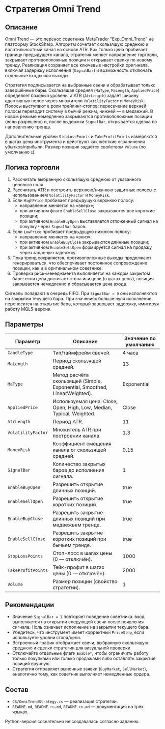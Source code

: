 # Стратегия Omni Trend

## Описание

Omni Trend — это перенос советника MetaTrader "Exp_Omni_Trend" на платформу StockSharp. Алгоритм сочетает скользящую среднюю и волатильностный канал на основе ATR. Как только цена пробивает границу предыдущего канала, стратегия меняет направление торговли, закрывает противоположные позиции и открывает сделку по новому тренду. Реализация сохраняет все ключевые настройки оригинала, включая задержку исполнения (`SignalBar`) и возможность отключать отдельные входы или выходы.

Стратегия подписывается на выбранные свечи и обрабатывает только завершённые бары. Скользящая средняя (`MaType`, `MaLength`, `AppliedPrice`) определяет базовый уровень, а ATR (`AtrLength`) задаёт ширину адаптивных полос через множители `VolatilityFactor` и `MoneyRisk`. Полосы выступают в роли трейлинг-стопов: пересечение верхней полосы переводит систему в бычий режим, нижней — в медвежий. В новом режиме немедленно закрываются противоположные позиции (если разрешено) и, после выдержки `SignalBar`, открывается сделка по направлению тренда.

Дополнительные уровни `StopLossPoints` и `TakeProfitPoints` измеряются в шагах цены инструмента и действуют как жёсткие ограничения убытков/прибыли. Размер позиции задаётся свойством `Volume` (по умолчанию `1`).

## Логика торговли

1. Рассчитать выбранную скользящую среднюю от указанного ценового поля.
2. Рассчитать ATR и построить верхнюю/нижнюю защитные полосы с использованием `VolatilityFactor` и `MoneyRisk`.
3. Если `HighPrice` пробивает предыдущую верхнюю полосу:
   - направление меняется на «вверх»;
   - при активном флаге `EnableSellClose` закрываются все короткие позиции;
   - при активном `EnableBuyOpen` выставляется отложенный сигнал на покупку через `SignalBar` баров.
4. Если `LowPrice` пробивает предыдущую нижнюю полосу:
   - направление меняется на «вниз»;
   - при активном `EnableBuyClose` закрываются длинные позиции;
   - при активном `EnableSellOpen` формируется сигнал на продажу через заданную задержку.
5. Пока тренд сохраняется, противоположные выходы продолжают генерироваться, что обеспечивает постоянное сопровождение позиции, как и в оригинальном советнике.
6. Проверка риск-менеджмента выполняется на каждом закрытом баре: если цена достигает стопа или цели (в шагах цены), позиция закрывается немедленно и сбрасывается цена входа.

Сигналы попадают в очередь FIFO. При `SignalBar = 0` они исполняются на закрытии текущего бара. При значениях больше нуля исполнение переносится на открытие бара, который завершает задержку, имитируя работу MQL5-версии.

## Параметры

| Параметр | Описание | Значение по умолчанию |
|----------|----------|-----------------------|
| `CandleType` | Тип/таймфрейм свечей. | 4 часа |
| `MaLength` | Период скользящей средней. | 13 |
| `MaType` | Метод расчёта скользящей (Simple, Exponential, Smoothed, LinearWeighted). | Exponential |
| `AppliedPrice` | Используемая цена: Close, Open, High, Low, Median, Typical, Weighted. | Close |
| `AtrLength` | Период ATR. | 11 |
| `VolatilityFactor` | Множитель ATR при построении канала. | 1.3 |
| `MoneyRisk` | Коэффициент смещения канала от скользящей средней. | 0.15 |
| `SignalBar` | Количество закрытых баров до исполнения сигнала. | 1 |
| `EnableBuyOpen` | Разрешить открытие длинных позиций. | true |
| `EnableSellOpen` | Разрешить открытие коротких позиций. | true |
| `EnableBuyClose` | Разрешить закрытие длинных позиций при медвежьем тренде. | true |
| `EnableSellClose` | Разрешить закрытие коротких позиций при бычьем тренде. | true |
| `StopLossPoints` | Стоп-лосс в шагах цены (0 — отключён). | 1000 |
| `TakeProfitPoints` | Тейк-профит в шагах цены (0 — отключён). | 2000 |
| `Volume` | Размер позиции (свойство стратегии). | 1 |

## Рекомендации

- Значение `SignalBar = 1` повторяет поведение советника: вход выполняется на открытии следующей свечи после появления сигнала. Ноль означает исполнение на закрытии текущего бара.
- Убедитесь, что инструмент имеет корректный `PriceStep`, если используете уровни стопа/цели.
- Встроенный график отображает свечи, выбранную скользящую среднюю и сделки стратегии для визуальной проверки.
- Отключайте отдельные флаги `Enable*`, чтобы ограничить работу только покупками или только продажами либо оставлять закрытие позиций вручную.
- Стратегия отправляет рыночные заявки (`BuyMarket`, `SellMarket`), аналогично тому, как советник выполняет немедленные ордера.

## Состав

- `CS/OmniTrendStrategy.cs` — реализация стратегии.
- `README.md`, `README_ru.md`, `README_cn.md` — документация на трёх языках.

Python-версия сознательно не создавалась согласно заданию.
